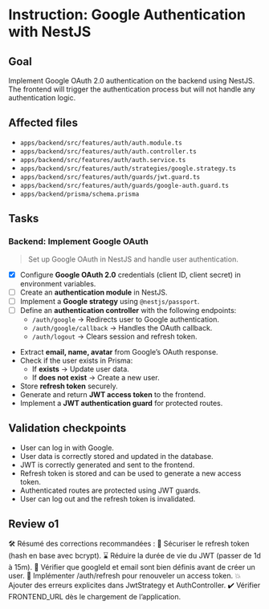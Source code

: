 # Instruction: Google Authentication with NestJS

## Goal

Implement Google OAuth 2.0 authentication on the backend using NestJS. The frontend will trigger the authentication process but will not handle any authentication logic.

## Affected files

- `apps/backend/src/features/auth/auth.module.ts`
- `apps/backend/src/features/auth/auth.controller.ts`
- `apps/backend/src/features/auth/auth.service.ts`
- `apps/backend/src/features/auth/strategies/google.strategy.ts`
- `apps/backend/src/features/auth/guards/jwt.guard.ts`
- `apps/backend/src/features/auth/guards/google-auth.guard.ts`
- `apps/backend/prisma/schema.prisma`

## Tasks

### Backend: Implement Google OAuth

> Set up Google OAuth in NestJS and handle user authentication.

- [x] Configure **Google OAuth 2.0** credentials (client ID, client secret) in environment variables.
- [ ] Create an **authentication module** in NestJS.
- [ ] Implement a **Google strategy** using `@nestjs/passport`.
- [ ] Define an **authentication controller** with the following endpoints:
  - `/auth/google` → Redirects user to Google authentication.
  - `/auth/google/callback` → Handles the OAuth callback.
  - `/auth/logout` → Clears session and refresh token.
- Extract **email, name, avatar** from Google’s OAuth response.
- Check if the user exists in Prisma:
  - If **exists** → Update user data.
  - If **does not exist** → Create a new user.
- Store **refresh token** securely.
- Generate and return **JWT access token** to the frontend.
- Implement a **JWT authentication guard** for protected routes.

## Validation checkpoints

- User can log in with Google.
- User data is correctly stored and updated in the database.
- JWT is correctly generated and sent to the frontend.
- Refresh token is stored and can be used to generate a new access token.
- Authenticated routes are protected using JWT guards.
- User can log out and the refresh token is invalidated.

## Review o1

🛠 Résumé des corrections recommandées :
🔐 Sécuriser le refresh token (hash en base avec bcrypt).
⌛ Réduire la durée de vie du JWT (passer de 1d à 15m).
🛑 Vérifier que googleId et email sont bien définis avant de créer un user.
🔄 Implémenter /auth/refresh pour renouveler un access token.
💥 Ajouter des erreurs explicites dans JwtStrategy et AuthController.
✔️ Vérifier FRONTEND_URL dès le chargement de l’application.
